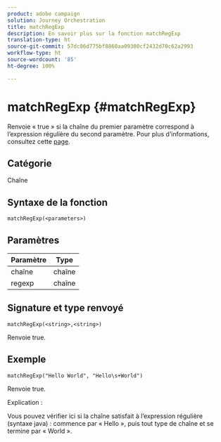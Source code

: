 ```yaml
---
product: adobe campaign
solution: Journey Orchestration
title: matchRegExp
description: En savoir plus sur la fonction matchRegExp
translation-type: ht
source-git-commit: 57dc86d775bf8860aa09300cf2432d70c62a2993
workflow-type: ht
source-wordcount: '85'
ht-degree: 100%

---
```



# matchRegExp {#matchRegExp}

Renvoie « true » si la chaîne du premier paramètre correspond à l’expression régulière du second paramètre. Pour plus d’informations, consultez cette [page](https://docs.oracle.com/javase/7/docs/api/java/util/regex/Pattern.html).

## Catégorie

Chaîne

## Syntaxe de la fonction

`matchRegExp(<parameters>)`

## Paramètres

| Paramètre | Type |
|--- |--- |
| chaîne | chaîne |
| regexp | chaîne |

## Signature et type renvoyé

`matchRegExp(<string>,<string>)`

Renvoie true.

## Exemple

`matchRegExp("Hello World", "Hello\s+World")`

Renvoie true.

Explication :

Vous pouvez vérifier ici si la chaîne satisfait à l’expression régulière (syntaxe java) : commence par « Hello », puis tout type de chaîne et se termine par « World ».
